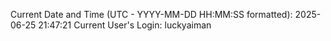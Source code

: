 Current Date and Time (UTC - YYYY-MM-DD HH:MM:SS formatted): 2025-06-25 21:47:21
Current User's Login: luckyaiman
